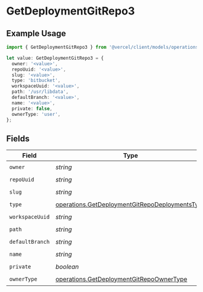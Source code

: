 # GetDeploymentGitRepo3

## Example Usage

```typescript
import { GetDeploymentGitRepo3 } from '@vercel/client/models/operations';

let value: GetDeploymentGitRepo3 = {
  owner: '<value>',
  repoUuid: '<value>',
  slug: '<value>',
  type: 'bitbucket',
  workspaceUuid: '<value>',
  path: '/usr/libdata',
  defaultBranch: '<value>',
  name: '<value>',
  private: false,
  ownerType: 'user',
};
```

## Fields

| Field           | Type                                                                                                             | Required           | Description |
| --------------- | ---------------------------------------------------------------------------------------------------------------- | ------------------ | ----------- |
| `owner`         | _string_                                                                                                         | :heavy_check_mark: | N/A         |
| `repoUuid`      | _string_                                                                                                         | :heavy_check_mark: | N/A         |
| `slug`          | _string_                                                                                                         | :heavy_check_mark: | N/A         |
| `type`          | [operations.GetDeploymentGitRepoDeploymentsType](../../models/operations/getdeploymentgitrepodeploymentstype.md) | :heavy_check_mark: | N/A         |
| `workspaceUuid` | _string_                                                                                                         | :heavy_check_mark: | N/A         |
| `path`          | _string_                                                                                                         | :heavy_check_mark: | N/A         |
| `defaultBranch` | _string_                                                                                                         | :heavy_check_mark: | N/A         |
| `name`          | _string_                                                                                                         | :heavy_check_mark: | N/A         |
| `private`       | _boolean_                                                                                                        | :heavy_check_mark: | N/A         |
| `ownerType`     | [operations.GetDeploymentGitRepoOwnerType](../../models/operations/getdeploymentgitrepoownertype.md)             | :heavy_check_mark: | N/A         |

